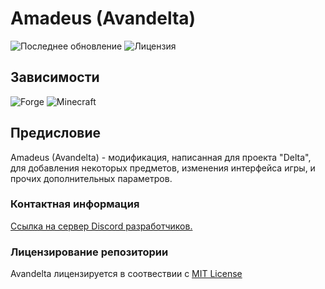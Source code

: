 # Amadeus (Avandelta)

![Последнее обновление](https://img.shields.io/github/last-commit/Avandelta/Amadeus?label=%D0%9F%D0%BE%D1%81%D0%BB%D0%B5%D0%B4%D0%BD%D0%B5%D0%B5%20%D0%BE%D0%B1%D0%BD%D0%BE%D0%B2%D0%BB%D0%B5%D0%BD%D0%B8%D0%B5&style=flat-square)
![Лицензия](https://img.shields.io/github/license/Avandelta/Amadeus?label=%D0%9B%D0%B8%D1%86%D0%B5%D0%BD%D0%B7%D0%B8%D1%8F&style=flat-square)

## Зависимости
![Forge](https://img.shields.io/badge/forge-1.12.2%20--%2014.23.5.2854-brightgreen?style=flat-square)
![Minecraft](https://img.shields.io/badge/Minecraft-1.12.2-orange?style=flat-square)

## Предисловие

Amadeus (Avandelta) - модификация, написанная для проекта \"Delta\", для добавления некоторых предметов, изменения интерфейса игры, и прочих дополнительных параметров.

### Контактная информация

[Ссылка на сервер Discord разработчиков.](https://discord.gg/RAZ7f7x)

### Лицензирование репозитории

Avandelta лицензируется в соотвествии с [MIT License](https://github.com/Avandelta/Kabal/blob/master/LICENSE)